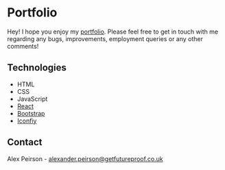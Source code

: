 # Portfolio

Hey! I hope you enjoy my [portfolio](https://alexpeirson.com/). Please feel free to get in touch with me regarding any bugs, improvements, employment queries or any other comments!

## Technologies

-   HTML
-   CSS
-   JavaScript
-   [React](https://reactjs.org)
-   [Bootstrap](https://getbootstrap.com/)
-   [Iconfiy](https://iconify.design)

## Contact

Alex Peirson - alexander.peirson@getfutureproof.co.uk
